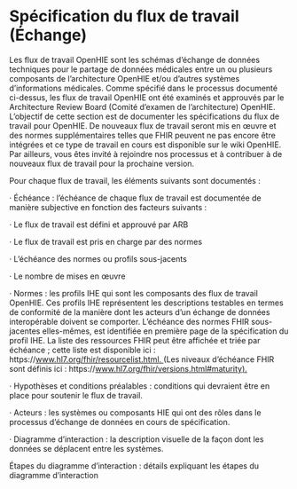 # Spécification du flux de travail (Échange)

Les flux de travail OpenHIE sont les schémas d’échange de données techniques pour le partage de données médicales entre un ou plusieurs composants de l’architecture OpenHIE et/ou d’autres systèmes d’informations médicales. Comme spécifié dans le processus documenté ci-dessus, les flux de travail OpenHIE ont été examinés et approuvés par le Architecture Review Board (Comité d’examen de l’architecture) OpenHIE. L’objectif de cette section est de documenter les spécifications du flux de travail pour OpenHIE. De nouveaux flux de travail seront mis en œuvre et des normes supplémentaires telles que FHIR peuvent ne pas encore être intégrées et ce type de travail en cours est disponible sur le wiki OpenHIE. Par ailleurs, vous êtes invité à rejoindre nos processus et à contribuer à de nouveaux flux de travail pour la prochaine version.

&#x20;

Pour chaque flux de travail, les éléments suivants sont documentés :

&#x20;

·   Échéance : l’échéance de chaque flux de travail est documentée de manière subjective en fonction des facteurs suivants :

·       Le flux de travail est défini et approuvé par ARB

&#x20;

·       Le flux de travail est pris en charge par des normes

&#x20;

·       L’échéance des normes ou profils sous-jacents

·       Le nombre de mises en œuvre

&#x20;

·   Normes : les profils IHE qui sont les composants des flux de travail OpenHIE. Ces profils IHE représentent les descriptions testables en termes de conformité de la manière dont les acteurs d’un échange de données interopérable doivent se comporter. L’échéance des normes FHIR sous-jacentes elles-mêmes, est identifiée en première page de la spécification du profil IHE. La liste des ressources FHIR peut être affichée et triée par échéance ; cette liste est disponible ici : https://[www.hl7.org/fhir/resourcelist.html. ](http://www.hl7.org/fhir/resourcelist.html)(Les niveaux d’échéance FHIR sont définis ici : https://[www.hl7.org/fhir/versions.html#maturity).](http://www.hl7.org/fhir/versions.html#maturity\))

·   Hypothèses et conditions préalables : conditions qui devraient être en place pour soutenir le flux de travail.

&#x20;

·   Acteurs : les systèmes ou composants HIE qui ont des rôles dans le processus d’échange de données en cours de spécification.

·   Diagramme d’interaction : la description visuelle de la façon dont les données se déplacent entre les systèmes.

&#x20;

Étapes du diagramme d’interaction : détails expliquant les étapes du diagramme d’interaction
